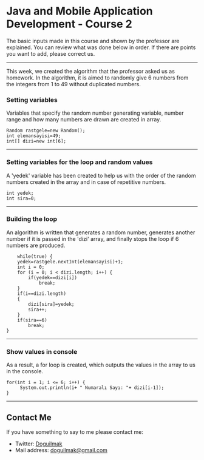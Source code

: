 
# Java and Mobile Application Development - Course 2

The basic inputs made in this course and shown by the professor are explained. You can review what was done below in order. If there are points you want to add, please correct us.

---

This week, we created the algorithm that the professor asked us as homework. In the algorithm, it is aimed to randomly give 6 numbers from the integers from 1 to 49 without duplicated numbers.

### Setting variables

Variables that specify the random number generating variable, number range and how many numbers are drawn are created in array.

    Random rastgele=new Random();
	int elemansayisi=49;
	int[] dizi=new int[6];

---

### Setting variables for the loop and random values

A 'yedek' variable has been created to help us with the order of the random numbers created in the array and in case of repetitive numbers.

    
	int yedek;
	int sira=0;

---

### Building the loop

An algorithm is written that generates a random number, generates another number if it is passed in the 'dizi' array, and finally stops the loop if 6 numbers are produced.


    	while(true) {
		yedek=rastgele.nextInt(elemansayisi)+1;
		int i = 0;
		for (i = 0; i < dizi.length; i++) {
			if(yedek==dizi[i])
				break;
		}
		if(i==dizi.length)
		{
			dizi[sira]=yedek;
			sira++;
		}
		if(sira==6)
			break;
	}

---

### Show values ​​in console

As a result, a for loop is created, which outputs the values ​​in the array to us in the console.

    for(int i = 1; i <= 6; i++)	{
    	 System.out.println(i+ " Numaralı Sayı: "+ dizi[i-1]);
    }

---

## Contact Me

If you have something to say to me please contact me: 

 - Twitter: [Doguilmak](https://twitter.com/Doguilmak) 
 - Mail address: doguilmak@gmail.com
